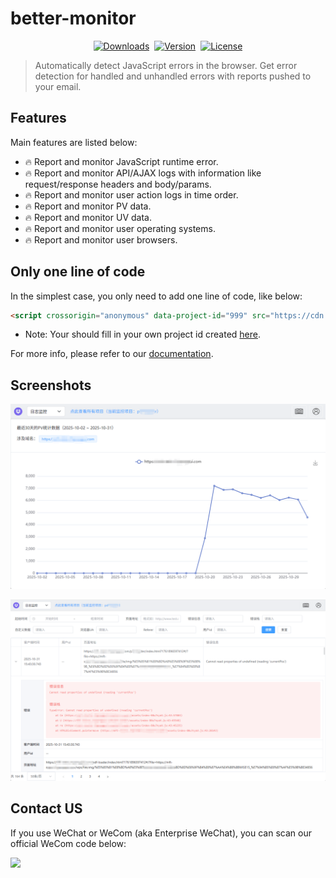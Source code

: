 # better-monitor

<p align="center" style="display: flex;align-items: center;justify-content: center;gap:8px;">
  <a href="https://npmcharts.com/compare/better-monitor?minimal=true">
    <img src="https://img.shields.io/npm/dm/better-monitor.svg" alt="Downloads">
  </a>
  <a href="https://www.npmjs.com/package/better-monitor">
    <img src="https://img.shields.io/npm/v/better-monitor.svg" alt="Version">
  </a>
  <a href="https://www.npmjs.com/package/better-monitor">
    <img src="https://img.shields.io/npm/l/better-monitor.svg" alt="License">
  </a>
</p>

> Automatically detect JavaScript errors in the browser. Get error detection for handled and unhandled errors with reports pushed to your email.

## Features

Main features are listed below:

- 🔥 Report and monitor JavaScript runtime error.
- 🔥 Report and monitor API/AJAX logs with information like request/response headers and body/params.
- 🔥 Report and monitor user action logs in time order.
- 🔥 Report and monitor PV data.
- 🔥 Report and monitor UV data.
- 🔥 Report and monitor user operating systems.
- 🔥 Report and monitor user browsers.

## Only one line of code

In the simplest case, you only need to add one line of code, like below:

```html
<script crossorigin="anonymous" data-project-id="999" src="https://cdn.verysites.com/verybugs/better-monitor/better-monitor.min.js"></script>
```

* Note: Your should fill in your own project id created [here](https://www.verysites.com/bugs/).

For more info, please refer to our [documentation](https://www.verybugs.com/doc.html).

## Screenshots

![](./attachments/screenshot_pv.png)

![](./attachments/screenshot_bug.png)

## Contact US

If you use WeChat or WeCom (aka Enterprise WeChat), you can scan our official WeCom code below:

![](https://cdn.verysites.com/verysites/static/img/service-support-chat-group.png)
